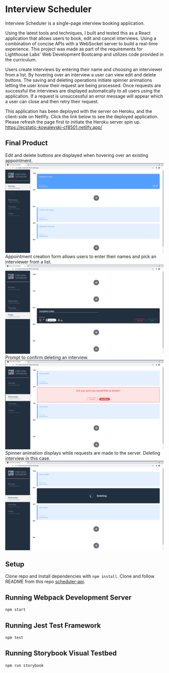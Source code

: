 # Interview Scheduler

Interview Scheduler is a single-page interview booking application.

Using the latest tools and techniques, I built and tested this as a React application that allows users to book, edit and cancel interviews. Using a combination of concise APIs with a WebSocket server to build a real-time experience. This project was made as part of the requirements for Lighthouse Labs' Web Development Bootcamp and utilizes code provided in the curriculum. 

Users create interviews by entering their name and choosing an interviewer from a list. By hovering over an interview a user can view edit and delete buttons. The saving and deleting operations initiate spinner animations letting the user know their request are being processed. Once requests are successful the interviews are displayed automatically to all users using the application. If a request is unsuccessful an error message will appear which a user can close and then retry their request.

This application has been deployed with the server on Heroku, and the client-side on Netlify. Click the link below to see the deployed application. Please refresh the page first to initiate the Heroku server spin up. 
https://ecstatic-kowalevski-cf8501.netlify.app/

## Final Product
Edit and delete buttons are displayed when hovering over an existing appointment.
!["Screenshot of the Interview Scheduler Home Page "](https://github.com/AleksandarDmitrovic/scheduler/blob/master/docs/home-page.png?raw=true)
Appointment creation form allows users to enter their names and pick an interviewer from a list.
!["Screenshot of an appointment form"](https://github.com/AleksandarDmitrovic/scheduler/blob/master/docs/appointment-form.png?raw=true)
Prompt to confirm deleting an interview.
!["Screenshot of appointment delete confirmation"](https://github.com/AleksandarDmitrovic/scheduler/blob/master/docs/delete-confirmation.png?raw=true)
Spinner animation displays while requests are made to the server. Deleting interview in this case.
!["Screenshot of appointment deleting"](https://github.com/AleksandarDmitrovic/scheduler/blob/master/docs/appointment-deleting.png?raw=true)

## Setup
Clone repo and  Install dependencies with `npm install`. Clone and follow README from this repo [scheduler-api](https://github.com/AleksandarDmitrovic/scheduler-api).

## Running Webpack Development Server

```sh
npm start
```

## Running Jest Test Framework

```sh
npm test
```

## Running Storybook Visual Testbed

```sh
npm run storybook
```
